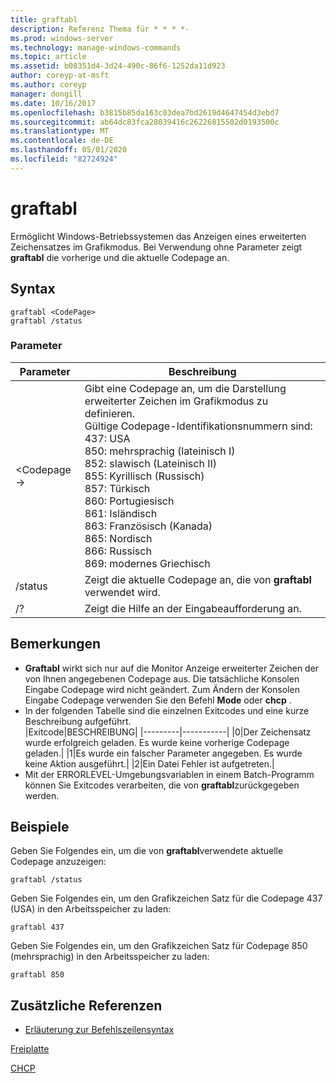 ```yaml
---
title: graftabl
description: Referenz Thema für * * * *-
ms.prod: windows-server
ms.technology: manage-windows-commands
ms.topic: article
ms.assetid: b08351d4-3d24-490c-86f6-1252da11d923
author: coreyp-at-msft
ms.author: coreyp
manager: dongill
ms.date: 10/16/2017
ms.openlocfilehash: b3815b85da163c03dea7bd2619d4647454d3ebd7
ms.sourcegitcommit: ab64dc83fca28039416c26226815502d0193500c
ms.translationtype: MT
ms.contentlocale: de-DE
ms.lasthandoff: 05/01/2020
ms.locfileid: "82724924"
---
```

# <a name="graftabl"></a>graftabl



Ermöglicht Windows-Betriebssystemen das Anzeigen eines erweiterten Zeichensatzes im Grafikmodus. Bei Verwendung ohne Parameter zeigt **graftabl** die vorherige und die aktuelle Codepage an.



## <a name="syntax"></a>Syntax

```
graftabl <CodePage>
graftabl /status
```

### <a name="parameters"></a>Parameter

|Parameter|Beschreibung|
|---------|-----------|
|\<Codepage->|Gibt eine Codepage an, um die Darstellung erweiterter Zeichen im Grafikmodus zu definieren.</br>Gültige Codepage-Identifikationsnummern sind:</br>437: USA</br>850: mehrsprachig (lateinisch I)</br>852: slawisch (Lateinisch II)</br>855: Kyrillisch (Russisch)</br>857: Türkisch</br>860: Portugiesisch</br>861: Isländisch</br>863: Französisch (Kanada)</br>865: Nordisch</br>866: Russisch</br>869: modernes Griechisch|
|/status|Zeigt die aktuelle Codepage an, die von **graftabl** verwendet wird.|
|/?|Zeigt die Hilfe an der Eingabeaufforderung an.|

## <a name="remarks"></a>Bemerkungen

-   **Graftabl** wirkt sich nur auf die Monitor Anzeige erweiterter Zeichen der von Ihnen angegebenen Codepage aus. Die tatsächliche Konsolen Eingabe Codepage wird nicht geändert. Zum Ändern der Konsolen Eingabe Codepage verwenden Sie den Befehl **Mode** oder **chcp** .
-   In der folgenden Tabelle sind die einzelnen Exitcodes und eine kurze Beschreibung aufgeführt.  
    |Exitcode|BESCHREIBUNG|
    |---------|-----------|
    |0|Der Zeichensatz wurde erfolgreich geladen. Es wurde keine vorherige Codepage geladen.|
    |1|Es wurde ein falscher Parameter angegeben. Es wurde keine Aktion ausgeführt.|
    |2|Ein Datei Fehler ist aufgetreten.|
-   Mit der ERRORLEVEL-Umgebungsvariablen in einem Batch-Programm können Sie Exitcodes verarbeiten, die von **graftabl**zurückgegeben werden.

## <a name="examples"></a>Beispiele

Geben Sie Folgendes ein, um die von **graftabl**verwendete aktuelle Codepage anzuzeigen:
```
graftabl /status
```
Geben Sie Folgendes ein, um den Grafikzeichen Satz für die Codepage 437 (USA) in den Arbeitsspeicher zu laden:
```
graftabl 437
```
Geben Sie Folgendes ein, um den Grafikzeichen Satz für Codepage 850 (mehrsprachig) in den Arbeitsspeicher zu laden:
```
graftabl 850
```

## <a name="additional-references"></a>Zusätzliche Referenzen

- [Erläuterung zur Befehlszeilensyntax](command-line-syntax-key.md)

[Freiplatte](freedisk.md)

[CHCP](chcp.md)